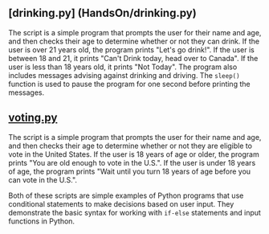 ## [drinking.py] (HandsOn/drinking.py)

The script is a simple program that prompts the user for their name and age, and then checks their age to determine whether or not they can drink. If the user is over 21 years old, the program prints "Let's go drink!". If the user is between 18 and 21, it prints "Can't Drink today, head over to Canada". If the user is less than 18 years old, it prints "Not Today". The program also includes messages advising against drinking and driving. The `sleep()` function is used to pause the program for one second before printing the messages.

## [voting.py](voting.py)

The script is a simple program that prompts the user for their name and age, and then checks their age to determine whether or not they are eligible to vote in the United States. If the user is 18 years of age or older, the program prints "You are old enough to vote in the U.S.". If the user is under 18 years of age, the program prints "Wait until you turn 18 years of age before you can vote in the U.S.".

Both of these scripts are simple examples of Python programs that use conditional statements to make decisions based on user input. They demonstrate the basic syntax for working with `if-else` statements and input functions in Python.